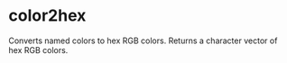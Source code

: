 # color2hex

 Converts named colors to hex RGB colors. Returns a character vector of hex RGB colors.
